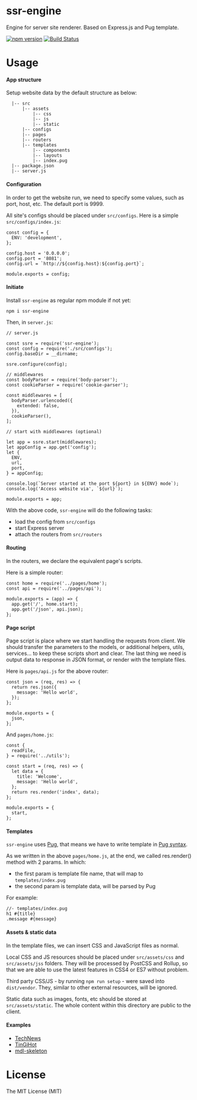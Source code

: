 # ssr-engine
Engine for server site renderer. Based on Express.js and Pug template.

[![npm version](https://badge.fury.io/js/ssr-engine.svg)](https://badge.fury.io/js/ssr-engine)
[![Build Status](https://travis-ci.org/ndaidong/ssr-engine.svg?branch=master)](https://travis-ci.org/ndaidong/ssr-engine)


# Usage

#### App structure

Setup website data by the default structure as below:

```
  |-- src
      |-- assets
          |-- css
          |-- js
          |-- static
      |-- configs
      |-- pages
      |-- routers
      |-- templates
          |-- components
          |-- layouts
          |-- index.pug
  |-- package.json
  |-- server.js
```

#### Configuration

In order to get the website run, we need to specify some values, such as port, host, etc. The default port is 9999.

All site's configs should be placed under `src/configs`. Here is a simple `src/configs/index.js`:

```
const config = {
  ENV: 'development',
};

config.host = '0.0.0.0';
config.port = '8081';
config.url = `http://${config.host}:${config.port}`;

module.exports = config;

```

#### Initiate

Install `ssr-engine` as regular npm module if not yet:

```
npm i ssr-engine
```

Then, in `server.js`:

```
// server.js

const ssre = require('ssr-engine');
const config = require('./src/configs');
config.baseDir = __dirname;

ssre.configure(config);

// middlewares
const bodyParser = require('body-parser');
const cookieParser = require('cookie-parser');

const middlewares = [
  bodyParser.urlencoded({
    extended: false,
  }),
  cookieParser(),
];

// start with middlewares (optional)

let app = ssre.start(middlewares);
let appConfig = app.get('config');
let {
  ENV,
  url,
  port,
} = appConfig;

console.log(`Server started at the port ${port} in ${ENV} mode`);
console.log('Access website via', `${url}`);

module.exports = app;
```

With the above code, `ssr-engine` will do the following tasks:

- load the config from `src/configs`
- start Express server
- attach the routers from `src/routers`


#### Routing

In the routers, we declare the equivalent page's scripts.

Here is a simple router:

```
const home = require('../pages/home');
const api = require('../pages/api');

module.exports = (app) => {
  app.get('/', home.start);
  app.get('/json', api.json);
};
```

#### Page script

Page script is place where we start handling the requests from client. We should transfer the parameters to the models, or additional helpers, utils, services... to keep these scripts short and clear. The last thing we need is output data to response in JSON format, or render with the template files.

Here is `pages/api.js` for the above router:

```
const json = (req, res) => {
  return res.json({
    message: 'Hello world',
  });
};

module.exports = {
  json,
};
```

And `pages/home.js`:

```
const {
  readFile,
} = require('../utils');

const start = (req, res) => {
  let data = {
    title: 'Welcome',
    message: 'Hello world',
  };
  return res.render('index', data);
};

module.exports = {
  start,
};
```

#### Templates

`ssr-engine` uses [Pug](https://www.npmjs.com/package/pug), that means we have to write template in [Pug syntax](https://pugjs.org/).

As we written in the above `pages/home.js`, at the end, we called res.render() method with 2 params. In which:

- the first param is template file name, that will map to `templates/index.pug`
- the second param is template data, will be parsed by Pug

For example:

```
//- templates/index.pug
h1 #{title}
.message #{message}
```


#### Assets & static data

In the template files, we can insert CSS and JavaScript files as normal.

Local CSS and JS resources should be placed under `src/assets/css` and  `src/assets/jss` folders. They will be processed by PostCSS and Rollup, so that we are able to use the latest features in CSS4 or ES7 without problem.

Third party CSS/JS - by running `npm run setup` - were saved into `dist/vendor`. They, similar to other external resources, will be ignored.

Static data such as images, fonts, etc should be stored at `src/assets/static`. The whole content within this directory are public to the client.


#### Examples


- [TechNews](https://news.ctdtmnhnlcndt.com/)
- [TinGiHot](https://tingihot.com/)
- [mdl-skeleton](https://github.com/ndaidong/mdl-skeleton)



# License

The MIT License (MIT)

